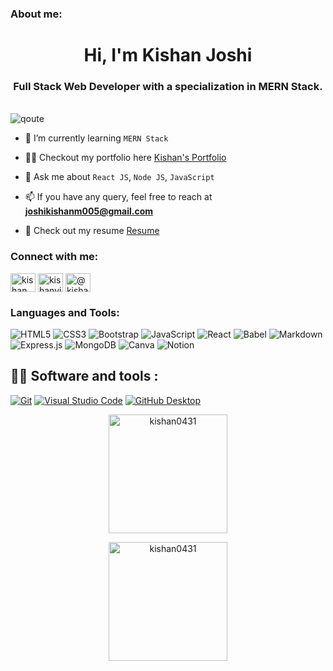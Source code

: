 <h3 align="left">About me:</h3>
<h1 align="center">Hi, I'm Kishan Joshi</h1>
<h3 align="center">Full Stack Web Developer with a specialization in MERN Stack.</h3>
<br/>
<img src="https://media.licdn.com/dms/image/D4D16AQGPtzlLD4IleQ/profile-displaybackgroundimage-shrink_350_1400/0/1672690029648?e=1678320000&v=beta&t=s1ronQpmPf4yu4moLOgu_ZcBvF5djNUO1BTMKlsw0x4" alt="qoute" />
<br/>

- 🌱 I’m currently learning ```MERN Stack```

- 👨‍💻 Checkout my portfolio here [Kishan's Portfolio](https://kishan0431.github.io/)

- 💬 Ask me about ``` React JS ```, ```Node JS```, ```JavaScript```

- 📫 If you have any query, feel free to reach at **joshikishanm005@gmail.com**

- 📄 Check out my resume [Resume](https://drive.google.com/file/d/1f4kYdwXX5Jz7A6WVD0h3p8AqXu71v774/view?usp=sharing)




<h3 align="left">Connect with me:</h3>


<a href="https://linkedin.com/in/kishan joshi" target="blank"><img align="center" src="https://raw.githubusercontent.com/rahuldkjain/github-profile-readme-generator/master/src/images/icons/Social/linked-in-alt.svg" alt="kishan joshi" height="30" width="40" /></a>
<a href="https://twitter.com/kishanvjoshi12" target="blank"><img align="center" src="https://raw.githubusercontent.com/rahuldkjain/github-profile-readme-generator/master/src/images/icons/Social/twitter.svg" alt="kishanvjoshi12" height="30" width="40" /></a>
<a href="https://medium.com/@kishanjoshi05" target="blank"><img align="center" src="https://cdn.icon-icons.com/icons2/3041/PNG/512/medium_logo_icon_189223.png" alt="@kishanjoshi05" height="30" width="40" /></a>



<h3 align="left">Languages and Tools:</h3>


![HTML5](https://img.shields.io/badge/html5-%23E34F26.svg?style=for-the-badge&logo=html5&logoColor=white)
![CSS3](https://img.shields.io/badge/css3-%231572B6.svg?style=for-the-badge&logo=css3&logoColor=white)
![Bootstrap](https://img.shields.io/badge/bootstrap-%23563D7C.svg?style=for-the-badge&logo=bootstrap&logoColor=white)
![JavaScript](https://img.shields.io/badge/javascript-%23323330.svg?style=for-the-badge&logo=javascript&logoColor=%23F7DF1E)
![React](https://img.shields.io/badge/react-%2320232a.svg?style=for-the-badge&logo=react&logoColor=%2361DAFB)
![Babel](https://img.shields.io/badge/Babel-F9DC3e?style=for-the-badge&logo=babel&logoColor=black)
![Markdown](https://img.shields.io/badge/markdown-%23000000.svg?style=for-the-badge&logo=markdown&logoColor=white)
![Express.js](https://img.shields.io/badge/express.js-%23404d59.svg?style=for-the-badge&logo=express&logoColor=%2361DAFB)
![MongoDB](https://img.shields.io/badge/MongoDB-%234ea94b.svg?style=for-the-badge&logo=mongodb&logoColor=white)
![Canva](https://img.shields.io/badge/Canva-%2300C4CC.svg?style=for-the-badge&logo=Canva&logoColor=white)
![Notion](https://img.shields.io/badge/Notion-%23000000.svg?style=for-the-badge&logo=notion&logoColor=white)


## 👨‍💻 Software and tools :

<p>

<a href="#"><img alt="Git" src="https://img.shields.io/badge/Git-F05033.svg?logo=git&logoColor=white"></a>
<a href="#"><img alt="Visual Studio Code" src="https://img.shields.io/badge/Visual%20Studio%20Code-0078d7.svg?logo=visual-studio-code&logoColor=white"></a>
<a href="#"><img alt="GitHub Desktop" src="https://img.shields.io/badge/GitHub%20Desktop-8034A9.svg?logo=github&logoColor=white"></a>

</p>
  

<p align="center"><img align="center" src="https://github-readme-stats.vercel.app/api?username=kishan0431&show_icons=true&locale=en" alt="kishan0431" height="190" /></p>
<p align="center"><img align="center" src="https://github-readme-streak-stats.herokuapp.com/?user=kishan0431&" alt="kishan0431"  height="190"/></p>


